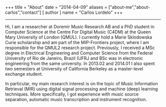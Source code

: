 +++
title = "About"
date = "2014-04-09"
aliases = ["about-me","about-carlos","contact"]
[ author ]
  name = "Carlos Lordelo"
+++

---------------------------
Hi, I am a researcher at Doremir Music Research AB and a PhD student in Computer Science at the Centre For Digital Music (C4DM) at the Queen Mary University of London (QMUL). I currently hold a Marie Sklodowska Curie scholarship and am part of the MIP-Frontiers project, where I am responsible for the QMUL2 research project. Previously, I received a MSc degree in Electrical Engineering and Computer Science from the Federal University of Rio de Janeiro, Brazil (UFRJ and BSc was in electronic engineering from the same university. In 2013.02 and 2014.01 I also spent two semesters at University of California Berkeley as a master-level exchange student.

In particular, my main research interest is on the topic of Music Information Retrieval (MIR) using digital signal processing and machine (deep) learning techniques. More specifically, I got experience with music source separation, automatic music transcription and instrument recognition. 
